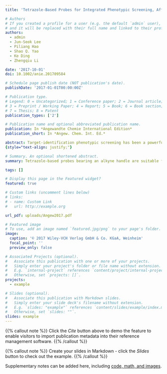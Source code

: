 ```yaml
---
title: 'Tetrazole-Based Probes for Integrated Phenotypic Screening, Affinity-Based Proteome Profiling, and Sensitive Detection of a Cancer Biomarker'

# Authors
# If you created a profile for a user (e.g. the default `admin` user), write the username (folder name) here
# and it will be replaced with their full name and linked to their profile.
authors:
  - admin
  - Jun-Seok Lee
  - Piliang Hao
  - Shao Q. Yao
  - Ke Ding
  - Zhengqiu Li

date: '2017-10-01'
doi: 10.1002/anie.201709584

# Schedule page publish date (NOT publication's date).
publishDate: '2017-01-01T00:00:00Z'

# Publication type.
# Legend: 0 = Uncategorized; 1 = Conference paper; 2 = Journal article;
# 3 = Preprint / Working Paper; 4 = Report; 5 = Book; 6 = Book section;
# 7 = Thesis; 8 = Patent
publication_types: ['2']

# Publication name and optional abbreviated publication name.
publication: In *Angewandte Chemie International Edition*
publication_short: In *Angew. Chem. Int. Ed.*

abstract: Target-identification phenotypic screening has been a powerful approach in drug discovery; however, it is hindered by difficulties in identifying the underlying cellular targets. To address this challenge, we have combined phenotypic screening of a fully functionalized small-molecule library with competitive affinity-based proteome profiling to map and functionally characterize the targets of screening hits. Using this approach, we identified ANXA2, PDIA3/4, FLAD1, and NOS2 as primary cellular targets of two bioactive molecules that inhibit cancer cell proliferation. We further demonstrated that a panel of probes can label and/or image annexin A2 (a cancer biomarker) from different cancer cell lines, thus providing opportunities for potential cancer diagnosis and therapy.
{style="text-align: justify;"}

# Summary. An optional shortened abstract.
summary: Tetrazole-based probes bearing an alkyne handle are suitable for phenotypic screening and affinity-based proteome profiling, especially Tz6, which can sensitively detect a cancer biomarker by both protein labeling and bioimaging.

tags: []

# Display this page in the Featured widget?
featured: true

# Custom links (uncomment lines below)
# links:
# - name: Custom Link
#   url: http://example.org

url_pdf: uploads/Angew2017.pdf

# Featured image
# To use, add an image named `featured.jpg/png` to your page's folder.
image:
  caption: '© 2017 Wiley-VCH Verlag GmbH & Co. KGaA, Weinheim'
  focal_point: ''
  preview_only: false

# Associated Projects (optional).
#   Associate this publication with one or more of your projects.
#   Simply enter your project's folder or file name without extension.
#   E.g. `internal-project` references `content/project/internal-project/index.md`.
#   Otherwise, set `projects: []`.
projects:
  - example

# Slides (optional).
#   Associate this publication with Markdown slides.
#   Simply enter your slide deck's filename without extension.
#   E.g. `slides: "example"` references `content/slides/example/index.md`.
#   Otherwise, set `slides: ""`.
slides: example
---
```


{{% callout note %}}
Click the _Cite_ button above to demo the feature to enable visitors to import publication metadata into their reference management software.
{{% /callout %}}

{{% callout note %}}
Create your slides in Markdown - click the _Slides_ button to check out the example.
{{% /callout %}}

Supplementary notes can be added here, including [code, math, and images](https://wowchemy.com/docs/writing-markdown-latex/).
